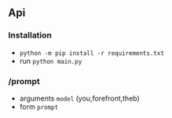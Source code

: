 ## Api

### Installation
- `python -m pip install -r requirements.txt`
- run `python main.py`

### /prompt
- arguments `model` (you,forefront,theb)
- form `prompt`